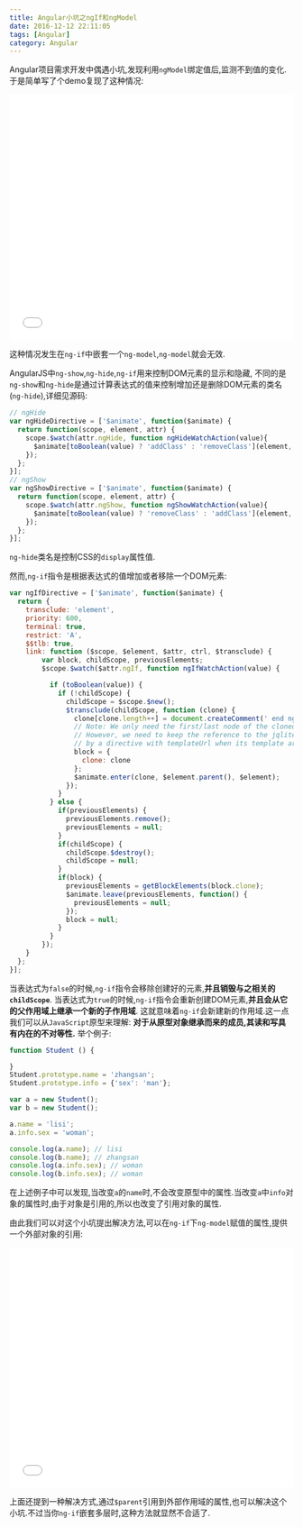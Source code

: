 ```yaml
---
title: Angular小坑之ngIf和ngModel
date: 2016-12-12 22:11:05
tags: [Angular]
category: Angular
---
```

Angular项目需求开发中偶遇小坑,发现利用`ngModel`绑定值后,监测不到值的变化.
于是简单写了个demo复现了这种情况:

<iframe height='437' scrolling='no' title='WogMpK' src='//codepen.io/relign/embed/WogMpK/?height=437&theme-id=0&default-tab=html,result&embed-version=2' frameborder='no' allowtransparency='true' allowfullscreen='true' style='width: 100%;'>See the Pen <a href='http://codepen.io/relign/pen/WogMpK/'>WogMpK</a> by songruigang (<a href='http://codepen.io/relign'>@relign</a>) on <a href='http://codepen.io'>CodePen</a>.
</iframe>

这种情况发生在`ng-if`中嵌套一个`ng-model`,`ng-model`就会无效.

AngularJS中`ng-show`,`ng-hide`,`ng-if`用来控制DOM元素的显示和隐藏,
不同的是`ng-show`和`ng-hide`是通过计算表达式的值来控制增加还是删除DOM元素的类名(`ng-hide`),详细见源码:
```javascript
// ngHide
var ngHideDirective = ['$animate', function($animate) {
  return function(scope, element, attr) {
    scope.$watch(attr.ngHide, function ngHideWatchAction(value){
      $animate[toBoolean(value) ? 'addClass' : 'removeClass'](element, 'ng-hide');
    });
  };
}];
// ngShow
var ngShowDirective = ['$animate', function($animate) {
  return function(scope, element, attr) {
    scope.$watch(attr.ngShow, function ngShowWatchAction(value){
      $animate[toBoolean(value) ? 'removeClass' : 'addClass'](element, 'ng-hide');
    });
  };
}];
```
`ng-hide`类名是控制CSS的`display`属性值.

<!-- more -->

然而,`ng-if`指令是根据表达式的值增加或者移除一个DOM元素:
```javascript
var ngIfDirective = ['$animate', function($animate) {
  return {
    transclude: 'element',
    priority: 600,
    terminal: true,
    restrict: 'A',
    $$tlb: true,
    link: function ($scope, $element, $attr, ctrl, $transclude) {
        var block, childScope, previousElements;
        $scope.$watch($attr.ngIf, function ngIfWatchAction(value) {

          if (toBoolean(value)) {
            if (!childScope) {
              childScope = $scope.$new();
              $transclude(childScope, function (clone) {
                clone[clone.length++] = document.createComment(' end ngIf: ' + $attr.ngIf + ' ');
                // Note: We only need the first/last node of the cloned nodes.
                // However, we need to keep the reference to the jqlite wrapper as it might be changed later
                // by a directive with templateUrl when its template arrives.
                block = {
                  clone: clone
                };
                $animate.enter(clone, $element.parent(), $element);
              });
            }
          } else {
            if(previousElements) {
              previousElements.remove();
              previousElements = null;
            }
            if(childScope) {
              childScope.$destroy();
              childScope = null;
            }
            if(block) {
              previousElements = getBlockElements(block.clone);
              $animate.leave(previousElements, function() {
                previousElements = null;
              });
              block = null;
            }
          }
        });
    }
  };
}];
```
当表达式为`false`的时候,`ng-if`指令会移除创建好的元素,**并且销毁与之相关的`childScope`**.
当表达式为`true`的时候,`ng-if`指令会重新创建DOM元素,**并且会从它的父作用域上继承一个新的子作用域**.
这就意味着`ng-if`会新建新的作用域.这一点我们可以从`JavaScript`原型来理解:
**对于从原型对象继承而来的成员,其读和写具有内在的不对等性.**
举个例子:
```javascript
function Student () {

}
Student.prototype.name = 'zhangsan';
Student.prototype.info = {'sex': 'man'};

var a = new Student();
var b = new Student();

a.name = 'lisi';
a.info.sex = 'woman';

console.log(a.name); // lisi
console.log(b.name); // zhangsan
console.log(a.info.sex); // woman
console.log(b.info.sex); // woman

```
在上述例子中可以发现,当改变`a`的`name`时,不会改变原型中的属性.当改变`a`中`info`对象的属性时,由于对象是引用的,所以也改变了引用对象的属性.

由此我们可以对这个小坑提出解决方法,可以在`ng-if`下`ng-model`赋值的属性,提供一个外部对象的引用:

<iframe height='427' scrolling='no' title='woEmQv' src='//codepen.io/relign/embed/woEmQv/?height=427&theme-id=0&default-tab=html,result&embed-version=2' frameborder='no' allowtransparency='true' allowfullscreen='true' style='width: 100%;'>See the Pen <a href='http://codepen.io/relign/pen/woEmQv/'>woEmQv</a> by songruigang (<a href='http://codepen.io/relign'>@relign</a>) on <a href='http://codepen.io'>CodePen</a>.
</iframe>

上面还提到一种解决方式,通过`$parent`引用到外部作用域的属性,也可以解决这个小坑.不过当你`ng-if`嵌套多层时,这种方法就显然不合适了.
